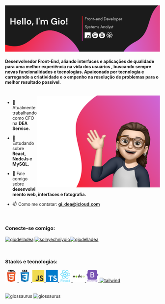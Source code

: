 ![MasterHead](https://github.com/giossaurus/giossaurus/blob/main/giobanner_novo.png)
<h4>  Desenvolvedor Front-End, aliando interfaces e aplicações de qualidade para uma melhor experiência na vida dos usuários , buscando sempre novas funcionalidades e tecnologias. Apaixonado por tecnologia e carregando a criatividade e o empenho na resolução de problemas para o melhor resultado possível.
</h4>
<br>

<img align="right" alt="Gio Avatar" width="400" src="https://github.com/giossaurus/giossaurus/blob/main/gio_avatar.png"/>

- 🔭 Atualmente trabalhando  como CFO na **DEA Service.**

- 🌱 Estudando sobre **React, NodeJs e MySQL.**

- 💬 Fale comigo sobre **desenvolvimento web, interfaces e fotografia.**

- 📫 Como me contatar: **gi_dea@icloud.com**
<br>

<h3 align="left">Conecte-se comigo:</h3>
<p align="left">
<a href="https://linkedin.com/in/giodelladea" target="blank"><img align="center" src="https://raw.githubusercontent.com/rahuldkjain/github-profile-readme-generator/master/src/images/icons/Social/linked-in-alt.svg" alt="giodelladea" height="30" width="40" /></a>
<a href="https://instagram.com/solnyechniygio" target="blank"><img align="center" src="https://raw.githubusercontent.com/rahuldkjain/github-profile-readme-generator/master/src/images/icons/Social/instagram.svg" alt="solnyechniygio" height="30" width="40" /></a><a href="https://twitter.com/giodelladea" target="blank"><img align="center" src="https://raw.githubusercontent.com/rahuldkjain/github-profile-readme-generator/master/src/images/icons/Social/twitter.svg" alt="giodelladea" height="30" width="40" /></a>
</p>

<br>

<h3 align="left">Stacks e tecnologias:</h3>
<p align="left"> <a href="https://www.w3.org/html/" target="_blank" rel="noreferrer"> <img src="https://raw.githubusercontent.com/devicons/devicon/master/icons/html5/html5-original-wordmark.svg" alt="html5" width="40" height="40"/><a href="https://www.w3schools.com/css/" target="_blank" rel="noreferrer"> <img src="https://raw.githubusercontent.com/devicons/devicon/master/icons/css3/css3-original-wordmark.svg" alt="css3" width="40" height="40"/> </a>  </a>  </a> <a href="https://developer.mozilla.org/en-US/docs/Web/JavaScript" target="_blank" rel="noreferrer">  <img src="https://raw.githubusercontent.com/devicons/devicon/master/icons/javascript/javascript-original.svg" alt="javascript" width="40" height="40"/> <a href="https://www.typescriptlang.org/" target="_blank" rel="noreferrer"> <img src="https://raw.githubusercontent.com/devicons/devicon/master/icons/typescript/typescript-original.svg" alt="typescript" width="40" height="40"/> </a></a> <a href="https://reactjs.org/" target="_blank" rel="noreferrer"> <img src="https://raw.githubusercontent.com/devicons/devicon/master/icons/react/react-original-wordmark.svg" alt="react" width="40" height="40"/> </a> <a href="https://nodejs.org" target="_blank" rel="noreferrer"> <img src="https://raw.githubusercontent.com/devicons/devicon/master/icons/nodejs/nodejs-original-wordmark.svg" alt="nodejs" width="40" height="40"/> <a href="https://getbootstrap.com" target="_blank" rel="noreferrer"> <img src="https://raw.githubusercontent.com/devicons/devicon/master/icons/bootstrap/bootstrap-plain-wordmark.svg" alt="bootstrap" width="40" height="40"/> </a><a href="https://tailwindcss.com/" target="_blank" rel="noreferrer"> <img src="https://www.vectorlogo.zone/logos/tailwindcss/tailwindcss-icon.svg" alt="tailwind" width="40" height="40"/> </a> <br> 
<br> 
<br>
<img src="https://github-readme-stats.vercel.app/api?username=giossaurus&show_icons=true&theme=dracula&locale=en" alt="giossaurus" />
<img src="https://github-readme-stats.vercel.app/api/top-langs?username=giossaurus&show_icons=true&theme=dracula&locale=en&layout=compact" alt="giossaurus" />
